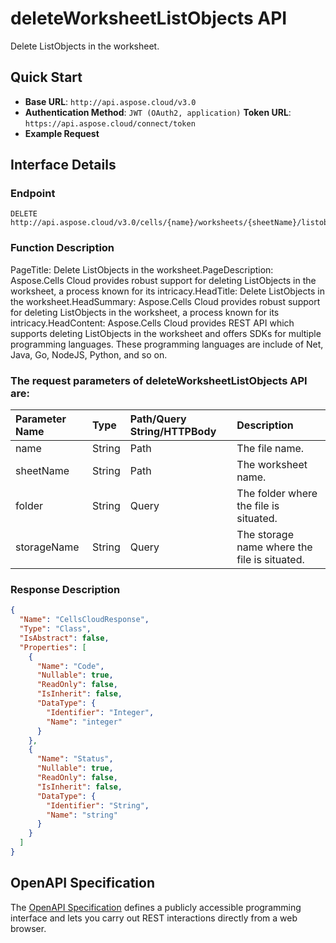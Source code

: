 # **deleteWorksheetListObjects API**

Delete ListObjects in the worksheet. 

## **Quick Start**

- **Base URL**: `http://api.aspose.cloud/v3.0`
- **Authentication Method**: `JWT (OAuth2, application)`  **Token URL**: `https://api.aspose.cloud/connect/token`
- **Example Request** 
<script src="https://gist.github.com/aspose-cells-cloud-gists/8a5b324fdf3e574dbd747c1a1e24b05d.js?file=Example30_DeleteWorksheetListObjects.cs"></script>

## **Interface Details**

### **Endpoint** 

```
DELETE http://api.aspose.cloud/v3.0/cells/{name}/worksheets/{sheetName}/listobjects
```

### **Function Description**
PageTitle: Delete ListObjects in the worksheet.PageDescription: Aspose.Cells Cloud provides robust support for deleting ListObjects in the worksheet, a process known for its intricacy.HeadTitle: Delete ListObjects in the worksheet.HeadSummary: Aspose.Cells Cloud provides robust support for deleting ListObjects in the worksheet, a process known for its intricacy.HeadContent: Aspose.Cells Cloud provides REST API which supports deleting ListObjects in the worksheet and offers SDKs for multiple programming languages. These programming languages are include of Net, Java, Go, NodeJS, Python, and so on.

### The request parameters of **deleteWorksheetListObjects** API are: 

| Parameter Name | Type | Path/Query String/HTTPBody | Description | 
| :- | :- | :- |:- | 
|name|String|Path|The file name.|
|sheetName|String|Path|The worksheet name.|
|folder|String|Query|The folder where the file is situated.|
|storageName|String|Query|The storage name where the file is situated.|


### **Response Description**
```json
{
  "Name": "CellsCloudResponse",
  "Type": "Class",
  "IsAbstract": false,
  "Properties": [
    {
      "Name": "Code",
      "Nullable": true,
      "ReadOnly": false,
      "IsInherit": false,
      "DataType": {
        "Identifier": "Integer",
        "Name": "integer"
      }
    },
    {
      "Name": "Status",
      "Nullable": true,
      "ReadOnly": false,
      "IsInherit": false,
      "DataType": {
        "Identifier": "String",
        "Name": "string"
      }
    }
  ]
}
```

## OpenAPI Specification

The [OpenAPI Specification](https://reference.aspose.cloud/cells/#/ListObjectsController/DeleteWorksheetListObjects) defines a publicly accessible programming interface and lets you carry out REST interactions directly from a web browser.

